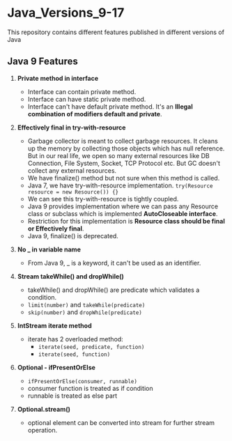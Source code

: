 # Java_Versions_9-17
This repository contains different features published in different versions of Java

## Java 9 Features

1. <b>Private method in interface </b>

    - Interface can contain private method.
    - Interface can have static private method.
    - Interface can't have default private method. It's an <b>Illegal combination of modifiers default and private</b>.

2. <b>Effectively final in try-with-resource </b>
    - Garbage collector is meant to collect garbage resources. It cleans up the memory by collecting those objects which has null reference. But in our real life, we open so many external resources like DB Connection, File System, Socket, TCP Protocol etc. But GC doesn't collect any external resources.
    - We have finalize() method but not sure when this method is called.
    - Java 7, we have try-with-resource implementation. `try(Resource resource = new Resource()) {}`
    - We can see this try-with-resource is tightly coupled.
    - Java 9 provides implementation where we can pass any Resource class or subclass which is implemented <b>AutoCloseable interface</b>.
    - Restriction for this implementation is <b>Resource class should be final or Effectively final</b>.
    - Java 9, finalize() is deprecated.

3. <b>No _ in variable name</b>
    - From Java 9, _ is a keyword, it can't be used as an identifier.

4. <b>Stream takeWhile() and dropWhile()</b>
    - takeWhile() and dropWhile() are predicate which validates a condition.
    - `limit(number)` and `takeWhile(predicate)`
    - `skip(number)` and `dropWhile(predicate)`

5. <b>IntStream iterate method</b>
    - iterate has 2 overloaded method:
        - `iterate(seed, predicate, function)`
        - `iterate(seed, function)`

6. <b>Optional - ifPresentOrElse</b>
    - `ifPresentOrElse(consumer, runnable)`
    - consumer function is treated as if condition
    - runnable is treated as else part

7. <b>Optional.stream()</b>
    - optional element can be converted into stream for further stream operation.

